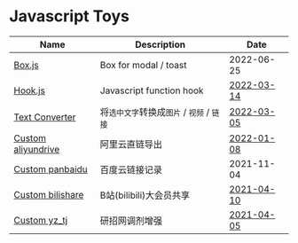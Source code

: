 # Javascript Toys

|Name|Description|Date|
|-|-|-|
|[Box.js](https://github.com/invobzvr/invotoys.js/tree/main/box.js)|Box for modal / toast|2022-06-25|
|[Hook.js](https://github.com/invobzvr/invotoys.js/tree/main/hook.js)|Javascript function hook|[2022-03-14](https://greasyfork.org/zh-CN/scripts/443030)|
|[Text Converter](https://github.com/invobzvr/invotoys.js/tree/main/text_converter)|将`选中文字`转换成`图片` / `视频` / `链接`|[2022-03-05](https://greasyfork.org/zh-CN/scripts/443031)|
|[Custom aliyundrive](https://github.com/invobzvr/invotoys.js/tree/main/aliyundrive)|阿里云直链导出|[2022-01-08](https://greasyfork.org/zh-CN/scripts/438202)|
|[Custom panbaidu](https://github.com/invobzvr/invotoys.js/tree/main/panbaidu)|百度云链接记录|2021-11-04|
|[Custom bilishare](https://github.com/invobzvr/invotoys.js/tree/main/bilishare)|B站(bilibili)大会员共享|[2021-04-10](https://greasyfork.org/zh-CN/scripts/424805)|
|[Custom yz_tj](https://github.com/invobzvr/invotoys.js/tree/main/yz_tj)|研招网调剂增强|[2021-04-05](https://greasyfork.org/zh-CN/scripts/424504)|
